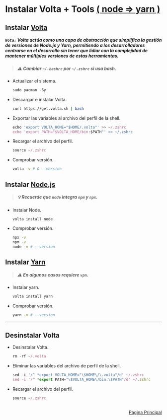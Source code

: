 <div><h1>Instalar Volta + Tools <a href="#">( node => yarn )</a></h1>
 
<h2>Instalar <a href="https://docs.volta.sh/guide/getting-started">Volta</a></h2>

##### `Nota:` Volta actúa como una capa de abstracción que simplifica la gestión de versiones de Node.js y Yarn, permitiendo a los desarrolladores centrarse en el desarrollo sin tener que lidiar con la complejidad de mantener múltiples versiones de estas herramientas.

> ##### ⚠ Cambiar `~/.bashrc` por `~/.zshrc` si usa bash.

- Actualizar el sistema.
  ```js
  sudo pacman -Sy
  ```
- Descargar e instalar Volta.
  ```bash
  curl https://get.volta.sh | bash
  ```
- Exportar las variables al archivo del perfil de la shell.
  ```js
  echo 'export VOLTA_HOME="$HOME/.volta"' >> ~/.zshrc
  echo 'export PATH="$VOLTA_HOME/bin:$PATH"' >> ~/.zshrc
  ```
- Recargar el archivo del perfil.
  ```js
  source ~/.zshrc
  ```
- Comprobar versión.
  ```bash
  volta -v # O --version
  ```

<h2>Instalar <a href="https://nodejs.org/en/learn/getting-started/how-to-install-nodejs">Node.js</a></h2>

> ##### 💡 Recuerde que `node` integra `npm` y `npx`.

- Instalar Node.
  ```js
  volta install node
  ```
- Comprobar versión.

  ```bash
  npx -v
  npm -v
  node -v # --version
  ```

<h2>Instalar <a href="https://yarnpkg.com/getting-started/install">Yarn</a></h2>

> ##### ⚠ En algunos casos requiere `vpn`.

- Instalar yarn.
  ```js
  volta install yarn
  ```
- Comprobar versión.
  ```bash
  yarn -v # --version
  ```

---

<h2>Desinstalar Volta</h2>

- Desinstalar Volta.
  ```js
  rm -rf ~/.volta
  ```
- Eliminar las variables del archivo de perfil de la shell.
  ```js
  sed -i '/^ *export VOLTA_HOME="\$HOME\/\.volta"/d' ~/.zshrc
  sed -i '/^ *export PATH="\$VOLTA_HOME\/bin:\$PATH"/d' ~/.zshrc
  ```
- Recargar el archivo del perfil.
  ```js
  source ~/.zshrc
  ```

<h2></h2>
<div align="right"><a href="https://github.com/DaniDeDos/tools-compilation">Página Principal</a></div>
